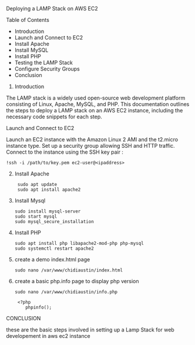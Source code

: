 Deploying a LAMP Stack on AWS EC2

Table of Contents

* Introduction
* Launch and Connect to EC2
* Install Apache
* Install MySQL
* Install PHP
* Testing the LAMP Stack
* Configure Security Groups
* Conclusion


1. Introduction

The LAMP stack is a widely used open-source web development platform consisting of Linux, Apache, MySQL, and PHP. This documentation outlines the steps to deploy a LAMP stack on an AWS EC2 instance, including the necessary code snippets for each step.

Launch and Connect to EC2

Launch an EC2 instance with the Amazon Linux 2 AMI and the t2.micro instance type.
Set up a security group allowing SSH and HTTP traffic.
Connect to the instance using the SSH key pair :

    !ssh -i /path/to/key.pem ec2-user@<ipaddress>

2. Install Apache

        sudo apt update
        sudo apt install apache2

3. Install Mysql

       sudo install mysql-server
       sudo start mysql
       sudo mysql_secure_installation

4. Install PHP

       sudo apt install php libapache2-mod-php php-mysql
       sudo systemctl restart apache2

5. create a demo index.html page

       sudo nano /var/www/chidiaustin/index.html

6. create a basic php.info page to display php version

       sudo nano /var/www/chidiaustin/info.php

        <?php
           phpinfo();

CONCLUSION

these are the basic steps involved in setting up a Lamp Stack for web developement in aws ec2 instance
        
   

     
